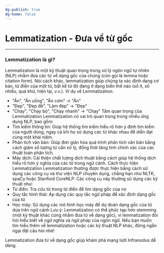 ```yaml
---
dg-publish: true
dg-home: false
---
```

# Lemmatization - Đưa về từ gốc
---
### Lemmatization là gì?
Lemmatization là một kỹ thuật quan trọng trong xử lý ngôn ngữ tự nhiên (NLP) nhằm đưa các từ về dạng gốc của chúng (còn gọi là lemma hoặc citation form). Nói cách khác, lemmatization giúp chúng ta xác định dạng cơ bản, từ điển của một từ, bất kể từ đó đang ở dạng biến thể nào (số ít, số nhiều, quá khứ, hiện tại, v.v.).
Ví dụ về Lemmatization:
 * "Ăn", "Ăn uống", "Ăn cơm" -> "Ăn"
 * "Đẹp", "Đẹp đẽ", "Làm đẹp" -> "Đẹp"
 * "Chạy", "Chạy bộ", "Chạy nhanh" -> "Chạy"
Tầm quan trọng của Lemmatization
Lemmatization có vai trò quan trọng trong nhiều ứng dụng NLP, bao gồm:
 * Tìm kiếm thông tin: Giúp hệ thống tìm kiếm hiểu rõ hơn ý định tìm kiếm của người dùng, ngay cả khi họ sử dụng các từ khác nhau để diễn đạt cùng một khái niệm.
 * Phân tích văn bản: Giúp đơn giản hóa quá trình phân tích văn bản bằng cách giảm số lượng từ cần xử lý, đồng thời tăng tính chính xác của các thuật toán phân tích.
 * Máy dịch: Cải thiện chất lượng dịch thuật bằng cách giúp hệ thống dịch hiểu rõ hơn ý nghĩa của các từ trong ngữ cảnh.
Cách thực hiện Lemmatization
Lemmatization thường được thực hiện bằng cách sử dụng các công cụ và thư viện NLP chuyên dụng, chẳng hạn như NLTK, spaCy hoặc Stanford CoreNLP. Các công cụ này thường sử dụng các kỹ thuật như:
 * Từ điển: Tra cứu từ trong từ điển để tìm dạng gốc của nó
 * Quy tắc hình thái: Áp dụng các quy tắc ngữ pháp để xác định dạng gốc của từ
 * Học máy: Sử dụng các mô hình học máy để dự đoán dạng gốc của từ dựa trên ngữ cảnh
Lưu ý: Lemmatization có thể phức tạp hơn stemming (một kỹ thuật khác cũng nhằm đưa từ về dạng gốc), vì lemmatization đòi hỏi hiểu biết về ngữ nghĩa và ngữ pháp của ngôn ngữ.
Nếu bạn muốn tìm hiểu thêm về lemmatization hoặc các kỹ thuật NLP khác, đừng ngần ngại đặt câu hỏi nhé!


Lemmatization đưa từ về dạng gốc giúp khám phá mạng lưới Infranodus dễ dàng.